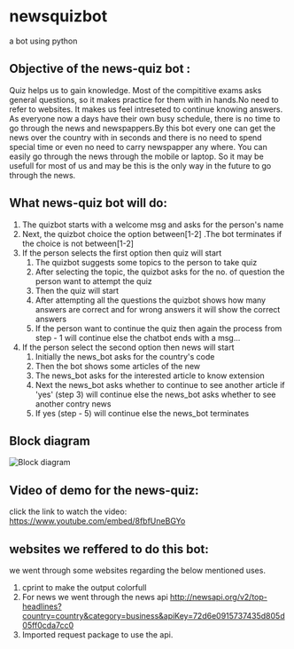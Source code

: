 # newsquizbot
a bot using python

## Objective of the news-quiz bot :

Quiz helps us to gain knowledge. Most of the compititive exams asks general questions, so it makes practice for them with in hands.No need to refer to websites. It makes us feel intreseted to continue knowing answers.
                As everyone now a days have their own busy schedule, there is no time to go through the news and newspappers.By this bot every one can get the news over the country with in seconds and there is no need to spend special time or even no need to carry newspapper any where. You can easily go through the news through the mobile or laptop.
                So it may be usefull for most of us and may be this is the only way in the future to go through the news.
            
## What news-quiz bot will do:
1. The quizbot starts with a welcome msg and asks for the person's name  
2. Next, the quizbot choice the option between[1-2] .The bot terminates if the choice is not between[1-2]
3. If the person selects the first option then quiz will start
   1. The quizbot suggests some topics to the person to take quiz
   2. After selecting the topic, the quizbot asks for the no. of question the person want to attempt the quiz
   3. Then the quiz will start
   4. After attempting all the questions the quizbot shows how many answers are correct and for wrong answers it will show the correct answers
   5. If the person want to continue the quiz then again the process from step - 1 will continue  else the chatbot ends with a msg... 
4. If the person select the second option then news will start
   1. Initially the  news_bot  asks  for  the  country's  code
   2. Then the bot shows some articles of the new
   3. The news_bot asks for the interested article to know extension
   4. Next the news_bot asks  whether to  continue to see another article if 'yes' (step 3) will continue else the news_bot asks whether to see another contry news
   5. If yes (step - 5) will continue else the news_bot terminates  
 ## Block diagram     
![Block diagram](https://github.com/pavistp/newsquizbot/blob/main/ss%20for%20ml.png)

## Video of demo for the news-quiz:
click the link to watch the video: https://www.youtube.com/embed/8fbfUneBGYo

## websites we reffered to do this bot:
we went through some websites regarding the below mentioned uses.
1. cprint to make the output colorfull 
2. For news we went through the news api http://newsapi.org/v2/top-headlines?country=country&category=business&apiKey=72d6e0915737435d805d05ff0cda7cc0
3. Imported request package to use the api.
